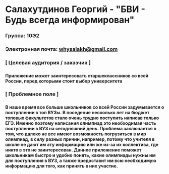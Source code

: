 # Салахутдинов Георгий - "БВИ - Будь всегда информирован"
### Группа: 10Э2 
### Электронная почта: whysalakh@gmail.com 
  
  
<h3> [ Целевая аудитория / заказчик ] <h3>
   
<h4> Приложение может заинтересовать старшеклассников со всей России, перед которыми стоит выбор университета <h4>
   
<h3> [ Проблемное поле ] <h3>

<h4> В наше время все больше школьников со всей России задумывается о поступлении в топ ВУЗы. В поседение несколько лет на бюджет топовых факультетов стало очень трудно поступить написав только ЕГЭ. Именно поэтому написания олимпиад это необходимая часть поступлении в ВУЗ на сегодняшний день. Проблема заключается в том, что далеко не все имеют возможность погрузиться в мир олимпиад, в силу разных причин, например, потому что учителя в школе не дают им эту информацию или же из-за их коллектива, где никто в это не заинтересован. Данное приложение поможет школьникам быстро и удобно понять, какие олимпиады нужны им для поступления в ВУЗ, а также предоставит им всю необходимую информацию для того, как принять в них участие. <h4>
